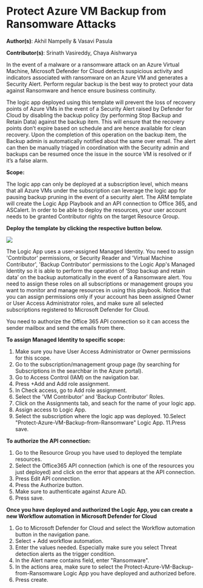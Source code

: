 # Protect Azure VM Backup from Ransomware Attacks

**Author(s)**: Akhil Nampelly & Vasavi Pasula

**Contributor(s)**: Srinath Vasireddy, Chaya Aishwarya

In the event of a malware or a ransomware attack on an Azure Virtual Machine, Microsoft Defender for Cloud detects suspicious activity and indicators associated with ransomware on an Azure VM and generates a Security Alert. Perform regular backup is the best way to protect your data against Ransomware and hence ensure business continuity.   

The logic app deployed using this template will prevent the loss of recovery points of Azure VMs in the event of a Security Alert raised by Defender for Cloud by disabling the backup policy (by performing Stop Backup and Retain Data) against the backup item. This will ensure that the recovery points don’t expire based on schedule and are hence available for clean recovery. Upon the completion of this operation on the backup item, the Backup admin is automatically notified about the same over email. The alert can then be manually triaged in coordination with the Security admin and backups can be resumed once the issue in the source VM is resolved or if it’s a false alarm.  

**Scope:**

The logic app can only be deployed at a subscription level, which means that all Azure VMs under the subscription can leverage the logic app for pausing backup pruning in the event of a security alert.
The ARM template will create the Logic App Playbook and an API connection to Office 365, and ASCalert. In order to be able to deploy the resources, your user account needs to be granted Contributor rights on the target Resource Group.

**Deploy the template by clicking the respective button below.**

<a href="https://portal.azure.com/#create/Microsoft.Template/uri/https%3A%2F%2Fraw.githubusercontent.com%2FAzure%2FAzure-Security-Center%2Fmain%2FWorkflow%2520automation%2FStop-Protection-With-Retain-Data%2Fazuredeploy.json" target="_blank">
    <img src="https://aka.ms/deploytoazurebutton"/>
</a>

The Logic App uses a user-assigned Managed Identity. You need to assign 'Contributor' permissions, or Security Reader and 'Virtual Machine Contributor', 'Backup Contributor'  permissions to the Logic App's Managed Identity so it is able to perform the operation of ‘Stop backup and retain data’ on the backup automatically in the event of a Ransomware alert. You need to assign these roles on all subscriptions or management groups you want to monitor and manage resources in using this playbook. Notice that you can assign permissions only if your account has been assigned Owner or User Access Administrator roles, and make sure all selected subscriptions registered to Microsoft Defender for Cloud.

You need to authorize the Office 365 API connection so it can access the sender mailbox and send the emails from there.

**To assign Managed Identity to specific scope:**

1. Make sure you have User Access Administrator or Owner permissions for this scope.
2. Go to the subscription/management group page (by searching for Subscriptions in the searchbar in the Azure portal).
3. Go to Access Control (IAM) on the navigation bar.
4. Press +Add and Add role assignment.
5. In Check access, go to Add role assignment.
6. Select the 'VM Contributor' and 'Backup Contributor' Roles.
7. Click on the Assignments tab, and seach for the name of your logic app.
8. Assign access to Logic App.
9. Select the subscription where the logic app was deployed.
10.Select "Protect-Azure-VM-Backup-from-Ransomware" Logic App.
11.Press save.

**To authorize the API connection:**

1. Go to the Resource Group you have used to deployed the template resources.
2. Select the Office365 API connection (which is one of the resources you just deployed) and click on the error that appears at the API connection.
3. Press Edit API connection.
4. Press the Authorize button.
5. Make sure to authenticate against Azure AD.
6. Press save.

**Once you have deployed and authorized the Logic App, you can create a new Workflow automation in Microsoft Defender for Cloud**

1. Go to Microsoft Defender for Cloud and select the Workflow automation button in the navigation pane.
2. Select + Add workflow automation.
3. Enter the values needed. Especially make sure you select Threat detection alerts as the trigger condition.
4. In the Alert name contains field, enter "Ransomware".
5. In the actions area, make sure to select the Protect-Azure-VM-Backup-from-Ransomware Logic App you have deployed and authorized before.
6. Press create.
